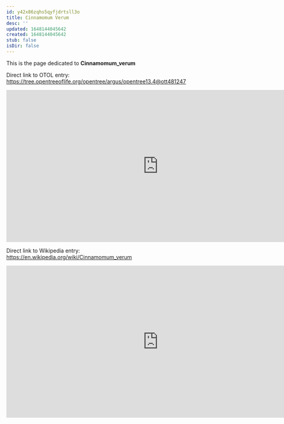 ```yaml
---
id: y42x86zqhs5qyfjdrtsll3o
title: Cinnamomum Verum
desc: ''
updated: 1648144045642
created: 1648144045642
stub: false
isDir: false
---
```

This is the page dedicated to **Cinnamomum_verum**


Direct link to OTOL entry: https://tree.opentreeoflife.org/opentree/argus/opentree13.4@ott481247



<html>
    <body>
    <iframe src="https://tree.opentreeoflife.org/opentree/argus/opentree13.4@ott481247"
    width="800" height="400" frameborder="0" allowfullscreen> </iframe>
    </body>
</html>
    


Direct link to Wikipedia entry: https://en.wikipedia.org/wiki/Cinnamomum_verum



<html>
    <body>
    <iframe src="https://en.wikipedia.org/wiki/Cinnamomum_verum"
    width="800" height="400" frameborder="0" allowfullscreen> </iframe>
    </body>
</html>
    

